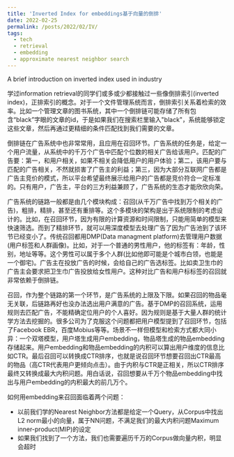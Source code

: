 ```yaml
---
title: 'Inverted Index for embeddings基于向量的倒排'
date: 2022-02-25
permalink: /posts/2022/02/IV/
tags:
  - tech
  - retrieval
  - embedding
  - approximate nearest neighbor search
---
```


A brief introduction on inverted index used in industry


学过information retrieval的同学们或多或少都接触过一些像倒排索引(inverted index)，正排索引的概念。对于一个文件管理系统而言，倒排索引关系着检索的效率。比如一个管理文章的图书系统，其中一个倒排链可能存储了所有包含“black”字眼的文章的id，于是如果我们在搜索栏里输入"black"，系统能够锁定这些文章，然后再通过更精细的条件匹配找到我们需要的文章。

倒排链在广告系统中也非常常用，且应用在召回环节。广告系统的任务是，给定一个用户流量，从系统中的千万个广告中匹配个位数的相关广告给该用户。匹配的广告要：第一，和用户相关，如果不相关会降低用户的用户体验；第二，该用户要与匹配的广告相关，不然就损害了广告主的利益；第三，因为大部分互联网广告都是广告主竞价的模式，所以平台希望最终展示给用户的广告都是竞价符合一定标准的。只有用户，广告主，平台的三方利益兼顾了，广告系统的生态才能欣欣向荣。

广告系统的链路一般都是由几个模块构成：召回(从千万广告中找到万个相关的广告)，粗排，精排，甚至还有重排等。这个多模块的架构是出于系统限制的考虑设计的。比如，在召回环节，因为有限的计算资源和时间限制，只能用简单的模型来快速筛选。而到了精排环节，就可以用深度模型去处理广告了因为广告池到了该环节已经变小了。传统召回都用DMP(Data managment platform)去管理用户数据(用户标签和人群画像)。比如，对于一个普通的男性用户，他的标签有：年龄，性别，地址等等。这个男性可以属于多个人群(比如他即可能是个城市白领，也能是一个御宅)。广告主在投放广告的时候，会给自己的广告选标签。比如卖卫生巾的广告主会要求把卫生巾广告投放给女性用户。这种对比广告和用户标标签的召回就非常依赖于倒排链。

召回，作为整个链路的第一个环节，是广告系统的上限及下限。如果召回的物品毫无关联，后链路再好也没办法选出用户满意的广告。基于DMP的召回系统，运用规则去匹配广告，不能精确定位用户的个人喜好。因为规则是基于大量人群的统计学方法去挖掘的。很多公司为了克服这个问题都把用户模型提到了召回环节，包括了Facebook EBR，百度Mobius等等。场景不一样但模型和检索方式都大同小异：一个双塔模型，用户塔生成用户embedding，物品塔生成的物品embedding存储起来。用户embedding和物品embedding的内积可以算出用户维度的信息比如CTR。最后召回可以转换成CTR排序，也就是说召回环节想要召回出CTR最高的物品（高CTR代表用户更倾向点击）。由于内积与CTR是正相关，所以CTR排序最终又转换成最大内积问题。用白话说，召回想要从千万个物品embedding中找出与用户embedding的内积最大的前几万个。

如何用embedding来召回面临着两个问题：
- 以前我们学的Nearest Neighbor方法都是给定一个Query，从Corpus中找出L2 norm最小的向量，属于NN问题，不满足我们的最大内积问题Maximum inner-product(MIP)的设定
- 如果我们找到了一个方法，我们也需要遍历千万的Corpus做向量内积，明显会超时




